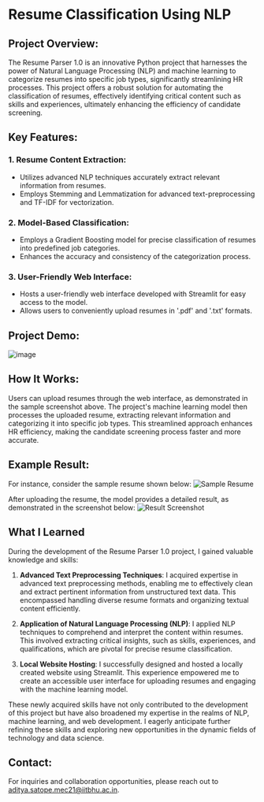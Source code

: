 # Resume Classification Using NLP

## Project Overview:
The Resume Parser 1.0 is an innovative Python project that harnesses the power of Natural Language Processing (NLP) and machine learning to categorize resumes into specific job types, significantly streamlining HR processes. This project offers a robust solution for automating the classification of resumes, effectively identifying critical content such as skills and experiences, ultimately enhancing the efficiency of candidate screening.

## Key Features:

### 1. Resume Content Extraction:
- Utilizes advanced NLP techniques  accurately extract relevant information from resumes.
- Employs Stemming and Lemmatization for advanced text-preprocessing and TF-IDF for vectorization.

### 2. Model-Based Classification:
- Employs a Gradient Boosting model for precise classification of resumes into predefined job categories.
- Enhances the accuracy and consistency of the categorization process.

### 3. User-Friendly Web Interface:
- Hosts a user-friendly web interface developed with Streamlit for easy access to the model.
- Allows users to conveniently upload resumes in '.pdf' and '.txt' formats.

## Project Demo:
![image](https://github.com/aditya-satope/Resume_parser/assets/103871024/b5bfa32f-c428-453a-bf34-7d0459d28cd7)


## How It Works:
Users can upload resumes through the web interface, as demonstrated in the sample screenshot above. The project's machine learning model then processes the uploaded resume, extracting relevant information and categorizing it into specific job types. This streamlined approach enhances HR efficiency, making the candidate screening process faster and more accurate.

## Example Result:
For instance, consider the sample resume shown below:
![Sample Resume](https://github.com/aditya-satope/Resume_parser/assets/103871024/97fecc5e-1d27-4009-a5d4-f226fb363d39)

After uploading the resume, the model provides a detailed result, as demonstrated in the screenshot below:
![Result Screenshot](https://github.com/aditya-satope/Resume_parser/assets/103871024/96271673-948f-4395-98b5-11f5dbe406a4)

## What I Learned

During the development of the Resume Parser 1.0 project, I gained valuable knowledge and skills:

1. **Advanced Text Preprocessing Techniques**: I acquired expertise in advanced text preprocessing methods, enabling me to effectively clean and extract pertinent information from unstructured text data. This encompassed handling diverse resume formats and organizing textual content efficiently.

2. **Application of Natural Language Processing (NLP)**: I applied NLP techniques to comprehend and interpret the content within resumes. This involved extracting critical insights, such as skills, experiences, and qualifications, which are pivotal for precise resume classification.

3. **Local Website Hosting**: I successfully designed and hosted a locally created website using Streamlit. This experience empowered me to create an accessible user interface for uploading resumes and engaging with the machine learning model.

These newly acquired skills have not only contributed to the development of this project but have also broadened my expertise in the realms of NLP, machine learning, and web development. I eagerly anticipate further refining these skills and exploring new opportunities in the dynamic fields of technology and data science.

## Contact:
For inquiries and collaboration opportunities, please reach out to aditya.satope.mec21@iitbhu.ac.in.
